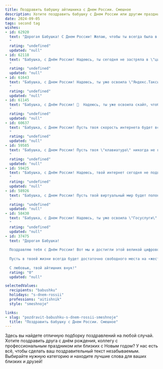 ```yaml
---
title: Поздравить бабушку айтишника с Днем России. Смешное
description: Хотите поздравить бабушку с Днем России или другим праздником? Наш ИИ создаст незабываемое поздравление, а вы обязательно выделитесь среди других.  
date: 2024-09-05
tags: second tag
wishes:
- id: 62920
  text: "Дорогая Бабушка! С Днем России! Желаю, чтобы ты всегда была в курсе самых свежих новостей - даже если они про VPN и \"кибербезопасность\"! 😉  Пусть твое сердце бьется в такт  русскому ритму, а  ум  играет в \"шахматы\" с  IT-миром!  🎉
  "
  rating: "undefined"
  updated: "null"
- id: 62118
  text: "Бабушка, с Днём России! Надеюсь, ты сегодня не застряла в \"цифровом тупике\" и смогла найти \"вирус\" радости в ленте новостей! Пусть твоя жизнь будет полна \"багов\" счастья и \"обновлений\" здоровья! 😉😁
  "
  rating: "undefined"
  updated: "null"
- id: 61643
  text: "Бабушка, с Днем России! Надеюсь, ты уже освоила \"Яндекс.Такси\" и не путаешь \"вай-фай\" с \"вай-фай\". 😜 Пусть жизнь твоя будет яркой и технологичной, как новый смартфон! 😉
  "
  rating: "undefined"
  updated: "null"
- id: 61145
  text: "Бабушка, с Днём России! 🎉  Надеюсь, ты уже освоила скайп, чтобы мы могли поздравить тебя виртуально, а то ты всё \"компьютер - это сложно, я лучше внуков поцелую\" 😅.  С праздником, наша любимая, пусть страна процветает, а ты всегда остаешься в строю! 😉
  "
  rating: "undefined"
  updated: "null"
- id: 60637
  text: "Бабушка, с Днем России! Пусть твоя скорость интернета будет всегда на уровне пятого поколения, а баги в твоем коде встречать тебя будут только в \"Майнкрафте\"! 😉
  "
  rating: "undefined"
  updated: "null"
- id: 59585
  text: "Бабушка, с Днем России! Пусть твоя \"клавиатура\" никогда не глючит, а \"интернет\" всегда будет стабильным! 😂
  "
  rating: "undefined"
  updated: "null"
- id: 59425
  text: "Бабушка, с Днём России! Надеюсь, твой интернет сегодня не подведет, чтобы ты смогла посмотреть праздничный парад по телевизору, а то ведь, знаешь, без интернета ты как айтишник без компьютера - совсем не в своей тарелке! 😉
  "
  rating: "undefined"
  updated: "null"
- id: 58926
  text: "Бабушка, с Днем России! Пусть твой виртуальный мир будет полон позитива, а интернет-скорость будет такой же бешеной, как твое отношение к жизни! 😉🥳
  "
  rating: "undefined"
  updated: "null"
- id: 58430
  text: "Бабушка, с Днем России! Надеюсь, ты уже освоила \"Госуслуги\" и, главное, не перепутала \"Проверку на коронавирус\" с \"Записью на вакцинацию\". Пусть в твоем айти-мире все будет стабильно и без багов! 😊
  "
  rating: "undefined"
  updated: "null"
- id: 37475
  text: "Дорогая Бабушка!
  
  Поздравляю тебя с Днём России! Вот мы и достигли этой великой цифровой эпохи, а ты всё так же остаёшься для меня самым ярким «программным обеспечением» в жизни! Твои мудрые советы и домашние «апдейты» всегда актуальны.
  
  Пусть в твоей жизни всегда будет достаточно свободного места на «жестком диске» для радости, а интернет-кабель никогда не запутывался в заботах и хлопотах! Желаю, чтобы мелкие баги обходили стороной, а все наши семейные чаты были наполнены только хорошими новостями и смехом.
  
  С любовью, твой айтишник внук!"
  rating: "0"
  updated: "null"

selectedValues:
  recipients: "babushku"
  holidays: "s-dnem-rossii"
  professions: "aitishnik"
  style: "smeshnoje"

links:
- slug: "pozdravit-babushku-s-dnem-rossii-smeshnoje"
  title: "Поздравить бабушку с Днем России. Смешное"
---
```


Здесь вы найдете отличную подборку поздравлений на любой случай. 
Хотите поздравить друга с днём рождения, коллегу с профессиональным праздником или близких с Новым годом? У нас есть всё, чтобы сделать ваш поздравительный текст незабываемым. Выбирайте нужную категорию и находите лучшие слова для ваших близких и друзей!
